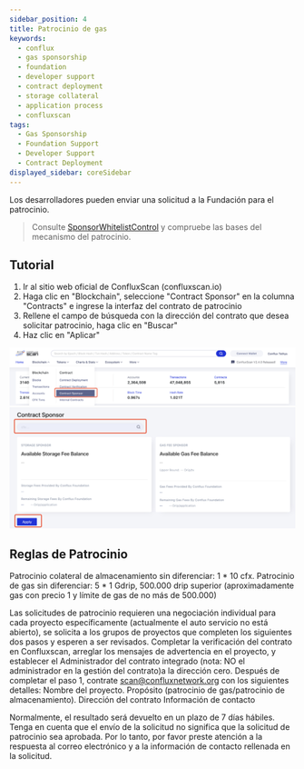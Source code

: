 ```yaml
---
sidebar_position: 4
title: Patrocinio de gas
keywords:
  - conflux
  - gas sponsorship
  - foundation
  - developer support
  - contract deployment
  - storage collateral
  - application process
  - confluxscan
tags:
  - Gas Sponsorship
  - Foundation Support
  - Developer Support
  - Contract Deployment
displayed_sidebar: coreSidebar
---
```


Los desarrolladores pueden enviar una solicitud a la Fundación para el patrocinio.

> Consulte [SponsorWhitelistControl](../core-space-basics/internal-contracts/sponsor-whitelist-control.md) y compruebe las bases del mecanismo del patrocinio.

## Tutorial

1. Ir al sitio web oficial de ConfluxScan (confluxscan.io)
2. Haga clic en "Blockchain", seleccione "Contract Sponsor" en la columna "Contracts" e ingrese la interfaz del contrato de patrocinio
3. Rellene el campo de búsqueda con la dirección del contrato que desea solicitar patrocinio, haga clic en "Buscar"
4. Haz clic en "Aplicar"

![](image/2023-03-06-18-12-16.png) ![](image/2023-03-06-18-12-27.png)

## Reglas de Patrocinio

Patrocinio colateral de almacenamiento sin diferenciar: 1 * 10 cfx. Patrocinio de gas sin diferenciar: 5 * 1 Gdrip, 500.000 drip superior (aproximadamente gas con precio 1 y límite de gas de no más de 500.000)

Las solicitudes de patrocinio requieren una negociación individual para cada proyecto específicamente (actualmente el auto servicio no está abierto), se solicita a los grupos de proyectos que completen los siguientes dos pasos y esperen a ser revisados. Completar la verificación del contrato en Confluxscan, arreglar los mensajes de advertencia en el proyecto, y establecer el Administrador del contrato integrado (nota: NO el administrador en la gestión del contrato)a la dirección cero. Después de completar el paso 1, contrate scan@confluxnetwork.org con los siguientes detalles: Nombre del proyecto. Propósito (patrocinio de gas/patrocinio de almacenamiento). Dirección del contrato Información de contacto

Normalmente, el resultado será devuelto en un plazo de 7 días hábiles. Tenga en cuenta que el envío de la solicitud no significa que la solicitud de patrocinio sea aprobada. Por lo tanto, por favor preste atención a la respuesta al correo electrónico y a la información de contacto rellenada en la solicitud.
